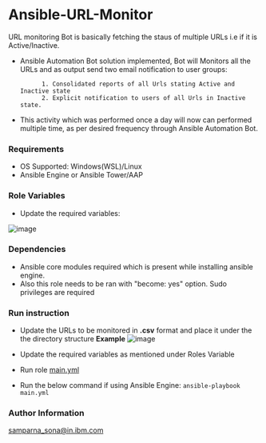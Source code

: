 # Ansible-URL-Monitor

URL monitoring Bot is basically fetching the staus of  multiple URLs i.e if it is Active/Inactive.

* Ansible Automation Bot solution implemented, Bot will Monitors all the URLs and as output send two email notification to user groups:

 	    	1. Consolidated reports of all Urls stating Active and Inactive state 
 	    	2. Explicit notification to users of all Urls in Inactive state. 

* This activity which was performed once a day will now can performed multiple time, as per desired frequency through Ansible Automation Bot.

### Requirements
* OS Supported: Windows(WSL)/Linux
* Ansible Engine or Ansible Tower/AAP

### Role Variables
* Update the required variables:

![image](https://media.github.ibm.com/user/334631/files/9e3b2700-18d9-11ed-98c5-224e844cbd18)

### Dependencies
* Ansible core modules required which is present while installing ansible engine.
* Also this role needs to be ran with "become: yes" option. Sudo privileges are required

### Run instruction

* Update the URLs to be monitored in **.csv** format and place it under the the directory structure
 **Example**
![image](https://media.github.ibm.com/user/334631/files/fa06af80-18db-11ed-8e4a-bbe227677424)

* Update the required variables as mentioned under Roles Variable
* Run role [main.yml](https://github.ibm.com/ECA-Ansible-Assets/Ansible-URL-Monitor/blob/2a8eecd1e65e78a53337a6e54fd4643d23a3ced7/main.yml) 
* Run the below command if using Ansible Engine:
                  `ansible-playbook main.yml`

### Author Information
samparna_sona@in.ibm.com
